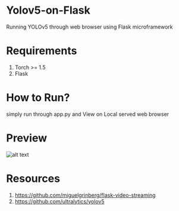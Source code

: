 # Yolov5-on-Flask
Running YOLOv5 through web browser using Flask microframework
# Requirements 
1. Torch >= 1.5
2. Flask

# How to Run?
simply run through app.py and View on Local served web browser

# Preview
![alt text](https://github.com/muhk01/Yolov5-on-Flask/blob/master/Screenshot%20from%202020-08-05%2005-21-43.png?raw=true)

# Resources
1. https://github.com/miguelgrinberg/flask-video-streaming
2. https://github.com/ultralytics/yolov5

